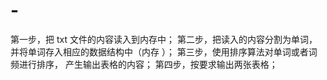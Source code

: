 # -
第一步，把 txt 文件的内容读入到内存中；
第二步，把读入的内容分割为单词，并将单词存入相应的数据结构中（内存
）；
第三步，使用排序算法对单词或者词频进行排序， 产生输出表格的内容；
第四步，按要求输出两张表格；

